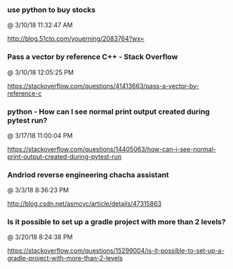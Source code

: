 ﻿

### use python to buy stocks
@ 3/10/18 11:32:47 AM

http://blog.51cto.com/youerning/2083764?wx=



### Pass a vector by reference C++ - Stack Overflow
@ 3/10/18 12:05:25 PM

https://stackoverflow.com/questions/41413663/pass-a-vector-by-reference-c




### python - How can I see normal print output created during pytest run?
@ 3/17/18 11:00:04 PM

https://stackoverflow.com/questions/14405063/how-can-i-see-normal-print-output-created-during-pytest-run




### Andriod reverse engineering chacha assistant
@ 3/3/18 8:36:23 PM

http://blog.csdn.net/asmcvc/article/details/47315863




### Is it possible to set up a gradle project with more than 2 levels?
@ 3/20/18 8:24:38 PM

https://stackoverflow.com/questions/15299004/is-it-possible-to-set-up-a-gradle-project-with-more-than-2-levels


